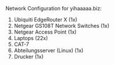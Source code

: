 Network Configuration for yihaaaaa.biz:

1. Ubiquiti EdgeRouter X (1x)
2. Netgear GS108T Network Switches (1x)
3. Netgear Access Point (1x)
4. Laptops (22x)
5. CAT-7
6. Abteilungsserver (Linux) (1x)
7. Drucker (1x)
